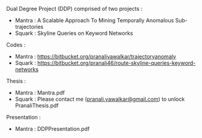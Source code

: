 Dual Degree Project (DDP) comprised of two projects : 

* Mantra : A Scalable Approach To Mining Temporally Anomalous Sub-trajectories
* Squark : Skyline Queries on Keyword Networks

Codes : 

* Mantra : https://bitbucket.org/pranaliyawalkar/trajectoryanomaly
* Squark : https://bitbucket.org/pranali46/route-skyline-queries-keyword-networks 

Thesis : 

* Mantra : Mantra.pdf
* Squark : Please contact me (pranali.yawalkar@gmail.com) to unlock PranaliThesis.pdf

Presentation : 

* Mantra : DDPPresentation.pdf